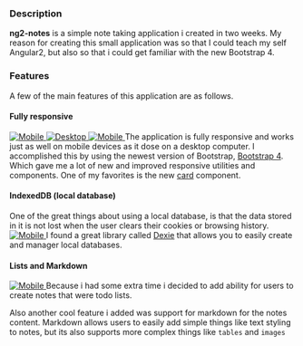<h3>Description</h3>
<b>ng2-notes</b> is a simple note taking application i created in two weeks.
My reason for creating this small application was so that I could teach my self Angular2, but also so that i could get familiar with the new Bootstrap 4.

<h3>Features</h3>
A few of the main features of this application are as follows.

<div class="pull-left width-100 margin-top-10">

<h4>Fully responsive</h4>
<a class="thumbnail pull-right margin-left-10-sm margin-bottom-10 hidden-xs" style="width: 10vw" href="/assets/projects/ng2-notes/ng2-notes-4.png" target="_blank" data-image-modal>
	<img title="Mobile" src="/assets/projects/ng2-notes/ng2-notes-4_tn.jpg"/>
</a>
<a class="thumbnail pull-right margin-left-10-sm margin-bottom-10 width-75-xs width-25" href="/assets/projects/ng2-notes/ng2-notes.png" target="_blank" data-image-modal>
	<img title="Desktop" src="/assets/projects/ng2-notes/ng2-notes_tn.jpg"/>
</a>
<a class="thumbnail pull-right margin-left-10-sm margin-bottom-10 visible-xs width-25" href="/assets/projects/ng2-notes/ng2-notes-4.png" target="_blank" data-image-modal>
	<img title="Mobile" src="/assets/projects/ng2-notes/ng2-notes-4_tn.jpg"/>
</a>
The application is fully responsive and works just as well on mobile devices as it dose on a desktop computer.
I accomplished this by using the newest version of Bootstrap, <a href="https://v4-alpha.getbootstrap.com/">Bootstrap 4</a>.
Which gave me a lot of new and improved responsive utilities and components.
One of my favorites is the new <a href="https://v4-alpha.getbootstrap.com/components/card/#example">card</a> component.

<h4>IndexedDB (local database)</h4>
One of the great things about using a local database, is that the data stored in it is not lost when the user clears their cookies or browsing history.
<a class="thumbnail pull-left margin-right-10-sm margin-bottom-10 width-100-xs width-25" href="/assets/projects/ng2-notes/database.png" target="_blank" data-image-modal>
	<img title="Mobile" src="/assets/projects/ng2-notes/database_tn.jpg"/>
</a>
I found a great library called <a href="http://dexie.org/">Dexie</a> that allows you to easily create and manager local databases.

</div>

<div class="pull-right width-100 margin-top-10">

<h4>Lists and Markdown</h4>
<a class="thumbnail pull-right margin-left-10-sm margin-bottom-10 hidden-xs width-25" href="/assets/projects/ng2-notes/ng2-notes-2.png" target="_blank" data-image-modal>
	<img title="Mobile" src="/assets/projects/ng2-notes/ng2-notes-2_tn.jpg"/>
</a>
Because i had some extra time i decided to add ability for users to create notes that were todo lists.

Also another cool feature i added was support for markdown for the notes content.
Markdown allows users to easily add simple things like text styling to notes, but its also supports more complex things like `tables` and `images`

</div>

